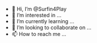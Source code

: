 - 👋 Hi, I’m @Surfin4Play
- 👀 I’m interested in ...
- 🌱 I’m currently learning ...
- 💞️ I’m looking to collaborate on ...
- 📫 How to reach me ...

<!---
Surfin4Play/Surfin4Play is a ✨ special ✨ repository because its `README.md` (this file) appears on your GitHub profile.
You can click the Preview link to take a look at your changes.
--->

